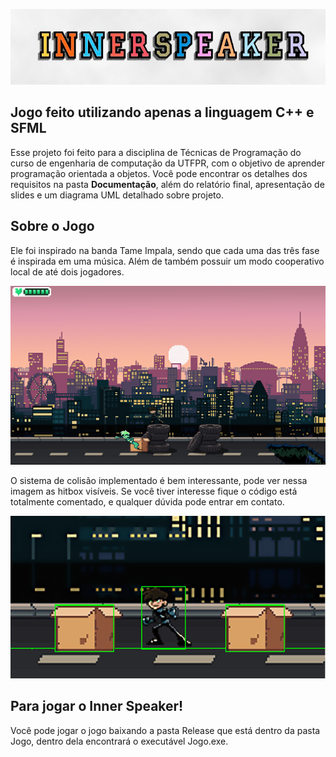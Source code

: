 
![Inner Speaker](https://github.com/EnzoTT/Inner-Speaker/blob/main/InnerSpeaker.PNG)
## Jogo feito utilizando apenas a linguagem C++ e SFML

Esse projeto foi feito para a disciplina de Técnicas de Programação do curso de engenharia de computação da UTFPR, com o objetivo de aprender programação orientada a objetos. Você pode encontrar os detalhes dos requisitos na pasta **Documentação**, além do relatório final, apresentação de slides e um diagrama UML detalhado sobre projeto.

## Sobre o Jogo

Ele foi inspirado na banda Tame Impala, sendo que cada uma das três fase é inspirada em uma música. Além de também possuir um modo cooperativo local de até dois jogadores. 

![Primeira Fase](https://github.com/EnzoTT/Inner-Speaker/blob/main/Fase%201.PNG)

O sistema de colisão implementado é bem interessante, pode ver nessa imagem as hitbox visíveis. Se você tiver interesse fique o código está totalmente comentado, e qualquer dúvida pode entrar em contato.

![Colisao](https://github.com/EnzoTT/Inner-Speaker/blob/main/Hitbox.PNG)



## Para jogar o Inner Speaker!
Você pode jogar o jogo baixando a pasta Release que está dentro da pasta Jogo, dentro dela encontrará o executável Jogo.exe.





